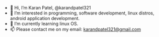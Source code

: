 - 👋 Hi, I’m Karan Patel, @karandpatel321
- 👀 I’m interested in programming, software development, linux distros, android application development.
- 🌱 I’m currently learning linux OS.
- 📫 Please contact me on my email: karandpatel321@gmail.com
